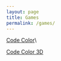 ```yaml
---
layout: page
title: Games
permalink: /games/
---
```


[Code Color](/games/codecolor/index.html)\

[Code Color 3D](/games/codecolor3d/index.html)
